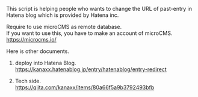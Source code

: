 This script is helping people who wants to change the URL of past-entry in Hatena blog which is provided by Hatena inc.

Require to use microCMS as remote database.  
If you want to use this, you have to make an account of microCMS.  
https://microcms.io/ 

Here is other documents.  

1. deploy into Hatena Blog.  
https://kanaxx.hatenablog.jp/entry/hatenablog/entry-redirect

2. Tech side.  
https://qiita.com/kanaxx/items/80a66f5a9b3792493bfb
